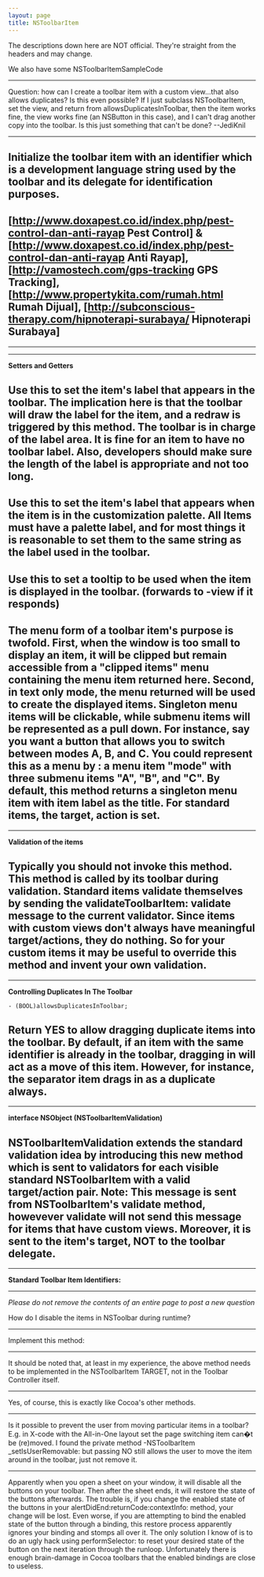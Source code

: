 ```yaml
---
layout: page
title: NSToolbarItem
---
```




The descriptions down here are NOT official. They're straight from the headers and may change. 

We also have some NSToolbarItemSampleCode 

----

Question: how can I create a toolbar item with a custom view...that also allows duplicates? Is this even possible? If I just subclass NSToolbarItem, set the view, and return from allowsDuplicatesInToolbar, then the item works fine, the view works fine (an NSButton in this case), and I can't drag another copy into the toolbar. Is this just something that can't be done? --JediKnil

----

Initialize the toolbar item with an identifier which is a development language string used by the toolbar and its delegate for identification purposes.
----
[http://www.doxapest.co.id/index.php/pest-control-dan-anti-rayap Pest Control] & [http://www.doxapest.co.id/index.php/pest-control-dan-anti-rayap Anti Rayap], [http://vamostech.com/gps-tracking GPS Tracking], [http://www.propertykita.com/rumah.html Rumah Dijual], [http://subconscious-therapy.com/hipnoterapi-surabaya/ Hipnoterapi Surabaya]
----

----
----
**Setters and Getters**


Use this to set the item's label that appears in the toolbar.  The implication here is that the toolbar will draw the label for the item, and a redraw is triggered by this method.  The toolbar is in charge of the label area.  It is fine for an item to have no toolbar label.  Also, developers should make sure the length of the label is appropriate and not too long.
----

Use this to set the item's label that appears when the item is in the customization palette.  All Items must have a palette label, and for most things it is reasonable to set them to the same string as the label used in the toolbar.
----

Use this to set a tooltip to be used when the item is displayed in the toolbar.  (forwards to -view if it responds)
----

The menu form of a toolbar item's purpose is twofold.  First, when the window is too small to display an item, it will be clipped but remain accessible from a "clipped items" menu containing the menu item returned here.  Second, in text only mode, the menu returned will be used to create the displayed items.  Singleton menu items will be clickable, while submenu items will be represented as a pull down.  For instance, say you want a button that allows you to switch between modes A, B, and C.  You could represent this as a menu by :  a menu item "mode" with three submenu items "A", "B", and "C".   By default, this method returns a singleton menu item with item label as the title.  For standard items, the target, action is set.
----

----
**Validation of the items**


Typically you should not invoke this method.  This method is called by its toolbar during validation.  Standard items validate themselves by sending the validateToolbarItem: validate message to the current validator.  Since items with custom views don't always have meaningful target/actions, they do nothing.  So for your custom items it may be useful to override this method and invent your own validation.
----
----
**Controlling Duplicates In The Toolbar**

    - (BOOL)allowsDuplicatesInToolbar;
Return YES to allow dragging duplicate items into the toolbar.  By default, if an item with the same identifier is already in the toolbar, dragging in will act as a move of this item.  However, for instance, the separator item drags in as a duplicate always.
----
----
**interface NSObject (NSToolbarItemValidation)**


NSToolbarItemValidation extends the standard validation idea by introducing this new method which is sent to validators for each visible standard NSToolbarItem with a valid target/action pair. 
Note: This message is sent from NSToolbarItem's validate method, howevever validate will not send this message for items that have custom views. Moreover, it is sent to the item's target, NOT to the toolbar delegate.
----
----
**Standard Toolbar Item Identifiers:**


----

*Please do not remove the contents of an entire page to post a new question*

How do I disable the items in NSToolbar during runtime? 

----
Implement this method:

----
It should be noted that, at least in my experience, the above method needs to be implemented in the NSToolbarItem TARGET, not in the Toolbar Controller itself.

----
Yes, of course, this is exactly like Cocoa's other methods.

----

Is it possible to prevent the user from moving particular items in a toolbar? E.g. in X-code with the All-in-One layout set the page switching item can�t be (re)moved. I found the private method -NSToolbarItem _setIsUserRemovable: but passing NO still allows the user to move the item around in the toolbar, just not remove it.


----

Apparently when you open a sheet on your window, it will disable all the buttons on your toolbar. Then after the sheet ends, it will restore the state of the buttons afterwards. The trouble is, if you change the enabled state of the buttons in your alertDidEnd:returnCode:contextInfo: method, your change will be lost. Even worse, if you are attempting to bind the enabled state of the button through a binding, this restore process apparently ignores your binding and stomps all over it. The only solution I know of is to do an ugly hack using performSelector: to reset your desired state of the button on the next iteration through the runloop. Unfortunately there is enough brain-damage in Cocoa toolbars that the enabled bindings are close to useless.

